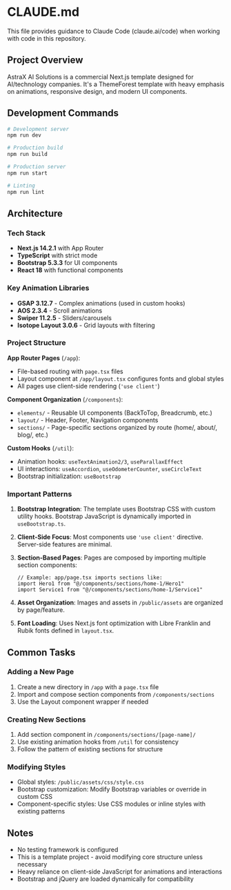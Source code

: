 # CLAUDE.md

This file provides guidance to Claude Code (claude.ai/code) when working with code in this repository.

## Project Overview

AstraX AI Solutions is a commercial Next.js template designed for AI/technology companies. It's a ThemeForest template with heavy emphasis on animations, responsive design, and modern UI components.

## Development Commands

```bash
# Development server
npm run dev

# Production build
npm run build

# Production server
npm run start

# Linting
npm run lint
```

## Architecture

### Tech Stack
- **Next.js 14.2.1** with App Router
- **TypeScript** with strict mode
- **Bootstrap 5.3.3** for UI components
- **React 18** with functional components

### Key Animation Libraries
- **GSAP 3.12.7** - Complex animations (used in custom hooks)
- **AOS 2.3.4** - Scroll animations
- **Swiper 11.2.5** - Sliders/carousels
- **Isotope Layout 3.0.6** - Grid layouts with filtering

### Project Structure

**App Router Pages** (`/app`):
- File-based routing with `page.tsx` files
- Layout component at `/app/layout.tsx` configures fonts and global styles
- All pages use client-side rendering (`'use client'`)

**Component Organization** (`/components`):
- `elements/` - Reusable UI components (BackToTop, Breadcrumb, etc.)
- `layout/` - Header, Footer, Navigation components
- `sections/` - Page-specific sections organized by route (home/, about/, blog/, etc.)

**Custom Hooks** (`/util`):
- Animation hooks: `useTextAnimation2/3`, `useParallaxEffect`
- UI interactions: `useAccordion`, `useOdometerCounter`, `useCircleText`
- Bootstrap initialization: `useBootstrap`

### Important Patterns

1. **Bootstrap Integration**: The template uses Bootstrap CSS with custom utility hooks. Bootstrap JavaScript is dynamically imported in `useBootstrap.ts`.

2. **Client-Side Focus**: Most components use `'use client'` directive. Server-side features are minimal.

3. **Section-Based Pages**: Pages are composed by importing multiple section components:
   ```tsx
   // Example: app/page.tsx imports sections like:
   import Hero1 from "@/components/sections/home-1/Hero1"
   import Service1 from "@/components/sections/home-1/Service1"
   ```

4. **Asset Organization**: Images and assets in `/public/assets` are organized by page/feature.

5. **Font Loading**: Uses Next.js font optimization with Libre Franklin and Rubik fonts defined in `layout.tsx`.

## Common Tasks

### Adding a New Page
1. Create a new directory in `/app` with a `page.tsx` file
2. Import and compose section components from `/components/sections`
3. Use the Layout component wrapper if needed

### Creating New Sections
1. Add section component in `/components/sections/[page-name]/`
2. Use existing animation hooks from `/util` for consistency
3. Follow the pattern of existing sections for structure

### Modifying Styles
- Global styles: `/public/assets/css/style.css`
- Bootstrap customization: Modify Bootstrap variables or override in custom CSS
- Component-specific styles: Use CSS modules or inline styles with existing patterns

## Notes
- No testing framework is configured
- This is a template project - avoid modifying core structure unless necessary
- Heavy reliance on client-side JavaScript for animations and interactions
- Bootstrap and jQuery are loaded dynamically for compatibility